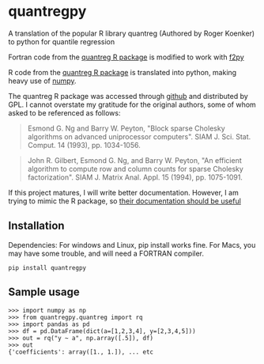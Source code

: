 # quantregpy
A translation of the popular R library quantreg (Authored by Roger Koenker) to python for quantile regression

Fortran code from the [quantreg R package](https://github.com/cran/quantreg) is modified to work with [f2py](https://numpy.org/doc/stable/f2py/)

R code from the [quantreg R package](https://github.com/cran/quantreg) is translated into python, making heavy use of [numpy](https://numpy.org).

The quantreg R package was accessed through [github](https://github.com/cran/quantreg) and distributed by GPL. I cannot overstate my gratitude for the original authors, some of  whom asked to be referenced as follows:

> Esmond G. Ng and Barry W. Peyton, "Block sparse Cholesky algorithms on advanced uniprocessor computers". SIAM J. Sci. Stat. Comput. 14  (1993), pp. 1034-1056.

> John R. Gilbert, Esmond G. Ng, and Barry W. Peyton, "An efficient algorithm to compute row and column counts for sparse Cholesky factorization". SIAM J. Matrix Anal. Appl. 15 (1994), pp. 1075-1091.

If this project matures, I will write better documentation. However, I am trying to mimic the R package, so [their documentation should be useful](https://cran.r-project.org/web/packages/quantreg/quantreg.pdf)

## Installation 
Dependencies: For windows and Linux, pip install works fine. For Macs, you may have some trouble, and will need a FORTRAN compiler.

    pip install quantregpy

## Sample usage
    >>> import numpy as np
    >>> from quantregpy.quantreg import rq
    >>> import pandas as pd
    >>> df = pd.DataFrame(dict(a=[1,2,3,4], y=[2,3,4,5]))
    >>> out = rq("y ~ a", np.array([.5]), df)
    >>> out
    {'coefficients': array([1., 1.]), ... etc
